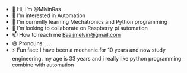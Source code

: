 - 👋 Hi, I’m @MlvinRas
- 👀 I’m interested in Automation
- 🌱 I’m currently learning Mechatronics and Python programming 
- 💞️ I’m looking to collaborate on Raspberry pi automation
- 📫 How to reach me Baaijmelvin@gmail.com
- 😄 Pronouns: ...
- ⚡ Fun fact: I have been a mechanic for 10 years and now study engineering. my age is 33 years and i really like python programming combine with automation
<!---
MlvinRas/MlvinRas is a ✨ special ✨ repository because its `README.md` (this file) appears on your GitHub profile.
You can click the Preview link to take a look at your changes.
--->
